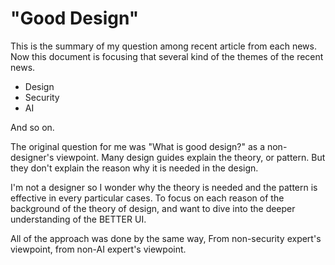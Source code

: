 "Good Design"
=======

This is the summary of my question among recent article from each news. Now this document is focusing that several kind of the themes of the recent news.

- Design
- Security
- AI

And so on. 

The original question for me was "What is good design?" as a non-designer's viewpoint. Many design guides explain the theory, or pattern. But they don't explain the reason why it is needed in the design. 

I'm not a designer so I wonder why the theory is needed and the pattern is effective in every particular cases. To focus on each reason of the background of the theory of design, and want to dive into the deeper understanding of the BETTER UI.

All of the approach was done by the same way, From non-security expert's viewpoint, from non-AI expert's viewpoint. 
